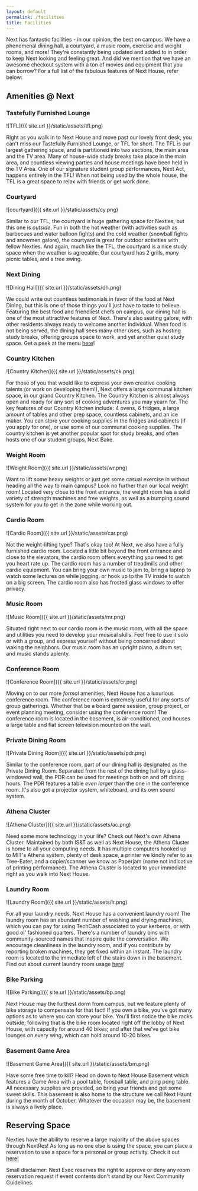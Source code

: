 ```yaml
---
layout: default
permalink: /facilities
title: Facilities
---
```


Next has fantastic facilities - in our opinion, the best on campus. We have a phenomenal dining hall, a courtyard, a music room, exercise and weight rooms, and more! They're constantly being updated and added to in order to keep Next looking and feeling great. And did we mention that we have an awesome checkout system with a ton of movies and equipment that you can borrow? For a full list of the fabulous features of Next House, refer below:

## Amenities @ Next

### Tastefully Furnished Lounge

![TFL]({{ site.url }}/static/assets/tfl.png)

Right as you walk in to Next House and move past our lovely front desk, you can't miss our Tastefully Furnished Lounge, or TFL for short.
The TFL is our largest gathering space, and is partitioned into two sections, the main area and the TV area. Many of house-wide study breaks take place in the main area, and countless viewing parties and house meetings have been held in the TV Area. One of our signature student group performances, Next Act, happens entirely in the TFL! When not being used by the whole house, the TFL is a great space to relax with friends or get work done.

### Courtyard

![courtyard]({{ site.url }}/static/assets/cy.png)

Similar to our TFL, the courtyard is huge gathering space for Nexties, but this one is _outside_. Fun in both the hot weather (with activities such as
              barbecues and water balloon fights) and the cold weather (snowball fights and snowmen galore), the courtyard is great for outdoor activities with fellow Nexties. And again,
              much like the TFL, the courtyard is a nice study space when the weather is agreeable. Our courtyard has 2 grills, many picnic tables, and a tree swing.

### Next Dining

![Dining Hall]({{ site.url }}/static/assets/dh.png)

We could write out countless testimonials in favor of the food at Next Dining, but this is one of those things you'll just have to taste to believe. Featuring
            the best food and friendliest chefs on campus, our dining hall is one of the most attractive features of Next. There's also seating galore, with other residents always
            ready to welcome another individual. When food is not being served, the dining hall sees many other uses, such as hosting study breaks, offering groups space to work, and
            yet another quiet study space. Get a peek at the menu [here][menu]!

### Country Kitchen

![Country Kitchen]({{ site.url }}/static/assets/ck.png)

For those of you that would like to express your own creative cooking talents (or work on developing them!), Next offers a large communal kitchen space, in our grand
            Country Kitchen. The Country Kitchen is almost always open and ready for any sort of cooking adventures you may yearn for. The key features of our Country Kitchen include:
            4 ovens, 6 fridges, a large amount of tables and other prep space, countless cabinets, and an ice maker. You can store your cooking supplies in the fridges and cabinets (if you apply for one), or use
            some of our communal cooking supplies. The country kitchen is yet another popular spot for study breaks, and often hosts one of our student groups, Next Bake.

### Weight Room

![Weight Room]({{ site.url }}/static/assets/wr.png)

Want to lift some heavy weights or just get some casual exercise in without heading all the way to main campus? Look no further than our local weight room! Located very close
            to the front entrance, the weight room has a solid variety of strength machines and free weights, as well as a bumping sound system for you to get in the zone while working out.

### Cardio Room

![Cardio Room]({{ site.url }}/static/assets/car.png)

Not the weight-lifting type? That's okay too! At Next, we also have a fully furnished cardio room. Located a little bit beyond the front entrance and close to the elevators,
            the cardio room offers everything you need to get you heart rate up. The cardio room has a number of treadmills and other cardio equipment. You can bring your own music to jam to,
            bring a laptop to watch some lectures on while jogging, or hook up to the TV inside to watch on a big screen. The cardio room also has frosted glass windows to offer privacy.

### Music Room

![Music Room]({{ site.url }}/static/assets/mr.png)

Situated right next to our cardio room is the music room, with all the space and utilities you need to develop your musical skills.  Feel free to use it solo or with a group, and express yourself without being concerned about waking the neighbors.
            Our music room has an upright piano, a drum set, and music stands aplenty.

### Conference Room

![Conference Room]({{ site.url }}/static/assets/cr.png)

Moving on to our more _formal_ amenities, Next House has a luxurious conference room. The conference room is extremely useful for any sorts of group gatherings. Whether that be a board game session,
            group project, or event planning meeting, consider using the conference room! The conference room is located in the basement, is air-conditioned, and houses a large table and flat screen television mounted on the wall.

### Private Dining Room

![Private Dining Room]({{ site.url }}/static/assets/pdr.png)

Similar to the conference room, part of our dining hall is designated as the Private Dining Room. Separated from the rest of the dining hall by a glass-windowed wall, the PDR can be used for meetings both on and off dining hours.
            The PDR features a table _even larger_ than the one in the conference room. It's also got a projector system, whiteboard, and its own sound system.

### Athena Cluster

![Athena Cluster]({{ site.url }}/static/assets/ac.png)

Need some more technology in your life? Check out Next's own Athena Cluster. Maintained by both IS&T as well as Next House, the Athena Cluster is home to all your computing needs.
            It has multiple computers hooked up to MIT's Athena system, plenty of desk space, a printer we kindly refer to as Tree-Eater, and a copier/scanner we know as Paperjam (name not indicative of printing performance). The Athena
            Cluster is located to your immediate right as you walk into Next House.

### Laundry Room

![Laundry Room]({{ site.url }}/static/assets/lr.png)

For all your laundry needs, Next House has a convenient laundry room! The laundry room has an abundant number of washing and drying machines, which you can pay for using TechCash associated to your
            kerberos, or with good ol' fashioned quarters. There's a number of laundry bins with community-sourced names that inspire quite the conversation. We encourage cleanliness in the laundry room, and if you contribute
            by reporting broken machines, they get fixed within an instant. The laundry room is located to the immediate left of the stairs down in the basement. Find out about current laundry room usage [here][laundry]!

### Bike Parking

![Bike Parking]({{ site.url }}/static/assets/bp.png)

Next House may the furthest dorm from campus, but we feature plenty of bike storage to compensate for that fact! If you own a bike, you've got many options as to where you can store your bike. You'll first notice the
            bike racks outside; following that is the bike room located right off the lobby of Next House, with capacity for around 40 bikes; and after that we've got bike lounges on every wing, which can hold around 10-20 bikes.

### Basement Game Area

![Basement Game Area]({{ site.url }}/static/assets/bm.png)

Have some free time to kill? Head on down to Next House Basement which features a Game Area with a pool table, foosball table, and ping pong table. All necessary supplies are provided,
            so bring your friends and get some sweet skills. This basement is also home to the structure we call Next Haunt during the month of October. Whatever the occasion may be, the basement
            is always a lively place.

## Reserving Space

Nexties have the ability to reserve a large majority of the above spaces through NextRes! As long as no one else is using the space, you can place a reservation to use a space for a personal
        or group activity. Check it out [here][nextres]!

<smaller>Small disclaimer: Next Exec reserves the right to approve or deny any room reservation request if event contents don't stand by our Next Community Guidelines.</smaller>

[menu]: http://mit.cafebonappetit.com/cafe/next/
[laundry]: http://classic.laundryview.com/laundry_room.php?lr=1364812
[nextres]: http://nextres.mit.edu/login
